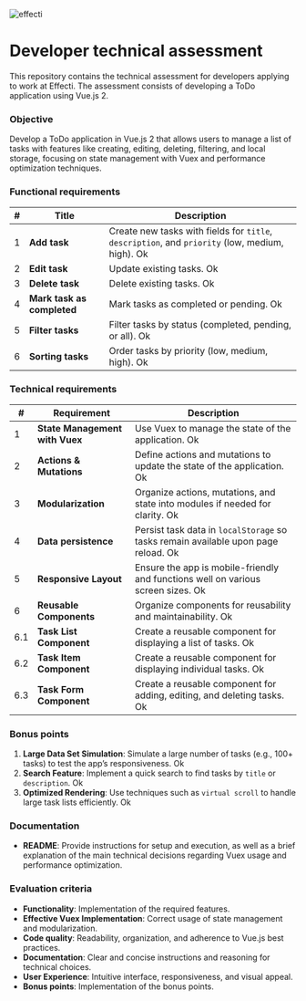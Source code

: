 ![effecti](https://www.effecti.com.br/wp-content/uploads/2023/07/logotipo.svg)

# Developer technical assessment

This repository contains the technical assessment for developers applying to work at Effecti. The assessment consists of developing a ToDo application using Vue.js 2.

### Objective

Develop a ToDo application in Vue.js 2 that allows users to manage a list of tasks with features like creating, editing, deleting, filtering, and local storage, focusing on state management with Vuex and performance optimization techniques.

### Functional requirements

| # | Title                      | Description                                                                                      |
|---|----------------------------|--------------------------------------------------------------------------------------------------|
| 1 | **Add task**               | Create new tasks with fields for `title`, `description`, and `priority` (low, medium, high).  Ok   |
| 2 | **Edit task**              | Update existing tasks.                                                                        Ok   |  
| 3 | **Delete task**            | Delete existing tasks.                                                                        Ok   |   
| 4 | **Mark task as completed** | Mark tasks as completed or pending.                                                           Ok   |
| 5 | **Filter tasks**           | Filter tasks by status (completed, pending, or all).                                          Ok   |   
| 6 | **Sorting tasks**          | Order tasks by priority (low, medium, high).                                                  Ok   | 

### Technical requirements

| # | Requirement                          | Description                                                                                       |
|---|--------------------------------------|---------------------------------------------------------------------------------------------------|
| 1 | **State Management with Vuex**       | Use Vuex to manage the state of the application.                                            Ok      |
| 2 | **Actions & Mutations**              | Define actions and mutations to update the state of the application.                        Ok      |
| 3 | **Modularization**                   | Organize actions, mutations, and state into modules if needed for clarity.                  Ok      |
| 4 | **Data persistence**                 | Persist task data in `localStorage` so tasks remain available upon page reload.             Ok      |
| 5 | **Responsive Layout**                | Ensure the app is mobile-friendly and functions well on various screen sizes.               Ok      |
| 6 | **Reusable Components**              | Organize components for reusability and maintainability.                                    Ok      |
| 6.1 | **Task List Component**            | Create a reusable component for displaying a list of tasks.                                 Ok      |
| 6.2 | **Task Item Component**            | Create a reusable component for displaying individual tasks.                                Ok      |
| 6.3 | **Task Form Component**            | Create a reusable component for adding, editing, and deleting tasks.                        Ok      |


### Bonus points

1. **Large Data Set Simulation**: Simulate a large number of tasks (e.g., 100+ tasks) to test the app’s responsiveness.                  Ok
2. **Search Feature**: Implement a quick search to find tasks by `title` or `description`.                                               Ok
3. **Optimized Rendering**: Use techniques such as `virtual scroll` to handle large task lists efficiently.                              Ok

### Documentation

- **README**: Provide instructions for setup and execution, as well as a brief explanation of the main technical decisions regarding Vuex usage and performance optimization.


### Evaluation criteria

- **Functionality**: Implementation of the required features.
- **Effective Vuex Implementation**: Correct usage of state management and modularization.
- **Code quality**: Readability, organization, and adherence to Vue.js best practices.
- **Documentation**: Clear and concise instructions and reasoning for technical choices.
- **User Experience**: Intuitive interface, responsiveness, and visual appeal.
- **Bonus points**: Implementation of the bonus points.
